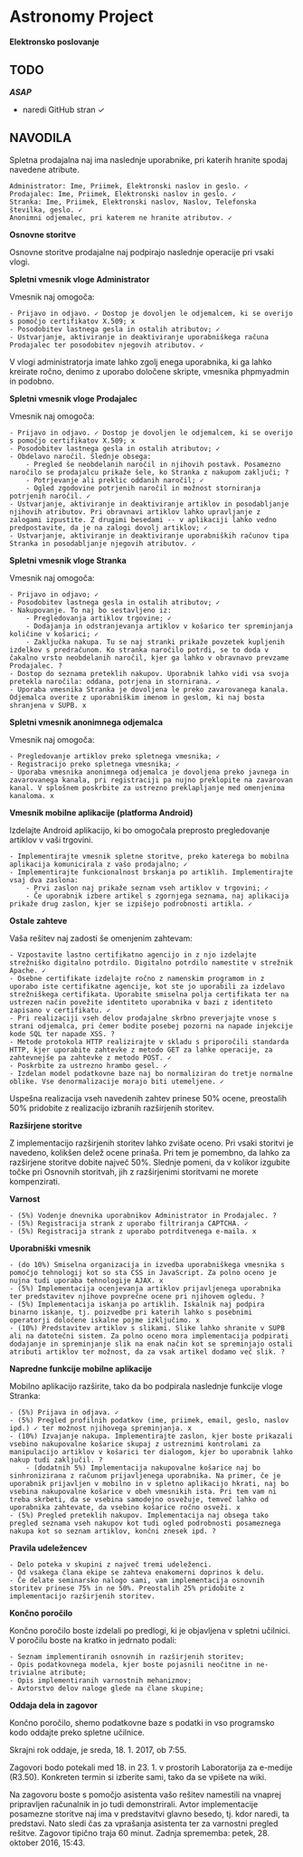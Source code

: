 # Astronomy Project
**Elektronsko poslovanje**

## TODO

***ASAP***
- naredi GitHub stran ✓

## NAVODILA

Spletna prodajalna naj ima naslednje uporabnike, pri katerih hranite spodaj navedene atribute.

    Administrator: Ime, Priimek, Elektronski naslov in geslo. ✓
    Prodajalec: Ime, Priimek, Elektronski naslov in geslo. ✓
    Stranka: Ime, Priimek, Elektronski naslov, Naslov, Telefonska številka, geslo. ✓
    Anonimni odjemalec, pri katerem ne hranite atributov. ✓

**Osnovne storitve**

Osnovne storitve prodajalne naj podpirajo naslednje operacije pri vsaki vlogi.

**Spletni vmesnik vloge Administrator**

Vmesnik naj omogoča:

    - Prijavo in odjavo. ✓ Dostop je dovoljen le odjemalcem, ki se overijo s pomočjo certifikatov X.509; x
    - Posodobitev lastnega gesla in ostalih atributov; ✓
    - Ustvarjanje, aktiviranje in deaktiviranje uporabniškega računa Prodajalec ter posodobitev njegovih atributov. ✓

V vlogi administratorja imate lahko zgolj enega uporabnika, ki ga lahko kreirate ročno, denimo z uporabo določene skripte, vmesnika phpmyadmin in podobno.

**Spletni vmesnik vloge Prodajalec**

Vmesnik naj omogoča:

    - Prijavo in odjavo. ✓ Dostop je dovoljen le odjemalcem, ki se overijo s pomočjo certifikatov X.509; x
    - Posodobitev lastnega gesla in ostalih atributov; ✓
    - Obdelavo naročil. Slednje obsega:
        - Pregled še neobdelanih naročil in njihovih postavk. Posamezno naročilo se prodajalcu prikaže šele, ko Stranka z nakupom zaključi; ?
        - Potrjevanje ali preklic oddanih naročil; ✓
        - Ogled zgodovine potrjenih naročil in možnost storniranja potrjenih naročil. ✓
    - Ustvarjanje, aktiviranje in deaktiviranje artiklov in posodabljanje njihovih atributov. Pri obravnavi artiklov lahko upravljanje z zalogami izpustite. Z drugimi besedami -- v aplikaciji lahko vedno predpostavite, da je na zalogi dovolj artiklov; ✓
    - Ustvarjanje, aktiviranje in deaktiviranje uporabniških računov tipa Stranka in posodabljanje njegovih atributov. ✓

**Spletni vmesnik vloge Stranka**

Vmesnik naj omogoča:

    - Prijavo in odjavo; ✓
    - Posodobitev lastnega gesla in ostalih atributov; ✓
    - Nakupovanje. To naj bo sestavljeno iz:
        - Pregledovanja artiklov trgovine; ✓
        - Dodajanja in odstranjevanja artiklov v košarico ter spreminjanja količine v košarici; ✓
        - Zaključka nakupa. Tu se naj stranki prikaže povzetek kupljenih izdelkov s predračunom. Ko stranka naročilo potrdi, se to doda v čakalno vrsto neobdelanih naročil, kjer ga lahko v obravnavo prevzame Prodajalec. ?
    - Dostop do seznama preteklih nakupov. Uporabnik lahko vidi vsa svoja pretekla naročila: oddana, potrjena in stornirana. ✓
    - Uporaba vmesnika Stranka je dovoljena le preko zavarovanega kanala. Odjemalca overite z uporabniškim imenom in geslom, ki naj bosta shranjena v SUPB. x

**Spletni vmesnik anonimnega odjemalca**

Vmesnik naj omogoča:

    - Pregledovanje artiklov preko spletnega vmesnika; ✓
    - Registracijo preko spletnega vmesnika; ✓
    - Uporaba vmesnika anonimnega odjemalca je dovoljena preko javnega in zavarovanega kanala, pri registraciji pa nujno preklopite na zavarovan kanal. V splošnem poskrbite za ustrezno preklapljanje med omenjenima kanaloma. x

**Vmesnik mobilne aplikacije (platforma Android)**

Izdelajte Android aplikacijo, ki bo omogočala preprosto pregledovanje artiklov v vaši trgovini.

    - Implementirajte vmesnik spletne storitve, preko katerega bo mobilna aplikacija komunicirala z vašo prodajalno; ✓
    - Implementirajte funkcionalnost brskanja po artiklih. Implementirajte vsaj dva zaslona:
        - Prvi zaslon naj prikaže seznam vseh artiklov v trgovini; ✓
        - Če uporabnik izbere artikel s zgornjega seznama, naj aplikacija prikaže drug zaslon, kjer se izpišejo podrobnosti artikla. ✓

**Ostale zahteve**

Vaša rešitev naj zadosti še omenjenim zahtevam:

    - Vzpostavite lastno certifikatno agencijo in z njo izdelajte strežniško digitalno potrdilo. Digitalno potrdilo namestite v strežnik Apache. ✓
    - Osebne certifikate izdelajte ročno z namenskim programom in z uporabo iste certifikatne agencije, kot ste jo uporabili za izdelavo strežniškega certifikata. Uporabite smiselna polja certifikata ter na ustrezen način povežite identiteto uporabnika v bazi z identiteto zapisano v certifikatu. ✓
    - Pri realizaciji vseh delov prodajalne skrbno preverjajte vnose s strani odjemalca, pri čemer bodite posebej pozorni na napade injekcije kode SQL ter napade XSS. ?
    - Metode protokola HTTP realizirajte v skladu s priporočili standarda HTTP, kjer uporabite zahtevke z metodo GET za lahke operacije, za zahtevnejše pa zahtevke z metodo POST. ✓
    - Poskrbite za ustrezno hrambo gesel. ✓
    - Izdelan model podatkovne baze naj bo normaliziran do tretje normalne oblike. Vse denormalizacije morajo biti utemeljene. ✓

Uspešna realizacija vseh navedenih zahtev prinese 50% ocene, preostalih 50% pridobite z realizacijo izbranih razširjenih storitev.

**Razširjene storitve**

Z implementacijo razširjenih storitev lahko zvišate oceno. Pri vsaki storitvi je navedeno, kolikšen delež ocene prinaša. Pri tem je pomembno, da lahko za razširjene storitve dobite največ 50%. Slednje pomeni, da v kolikor izgubite točke pri Osnovnih storitvah, jih z razširjenimi storitvami ne morete kompenzirati.

**Varnost**

    - (5%) Vodenje dnevnika uporabnikov Administrator in Prodajalec. ?
    - (5%) Registracija strank z uporabo filtriranja CAPTCHA. ✓
    - (5%) Registracija strank z uporabo potrditvenega e-maila. x

**Uporabniški vmesnik**

    - (do 10%) Smiselna organizacija in izvedba uporabniškega vmesnika s pomočjo tehnologij kot so sta CSS in JavaScript. Za polno oceno je nujna tudi uporaba tehnologije AJAX. x
    - (5%) Implementacija ocenjevanja artiklov prijavljenega uporabnika ter predstavitev njihove povprečne ocene pri njihovem ogledu. ?
    - (5%) Implementacija iskanja po artiklih. Iskalnik naj podpira binarno iskanje, tj. poizvedbe pri katerih lahko s posebnimi operatorji določene iskalne pojme izključimo. x
    - (10%) Predstavitev artiklov s slikami. Slike lahko shranite v SUPB ali na datotečni sistem. Za polno oceno mora implementacija podpirati dodajanje in spreminjanje slik na enak način kot se spreminjajo ostali atributi artiklov ter možnost, da za vsak artikel dodamo več slik. ?

**Napredne funkcije mobilne aplikacije**

Mobilno aplikacijo razširite, tako da bo podpirala naslednje funkcije vloge Stranka:

    - (5%) Prijava in odjava. ✓
    - (5%) Pregled profilnih podatkov (ime, priimek, email, geslo, naslov ipd.) ✓ ter možnost njihovega spreminjanja. x
    - (10%) Izvajanje nakupa. Implementirajte zaslon, kjer boste prikazali vsebino nakupovalne košarice skupaj z ustreznimi kontrolami za manipulacijo artiklov v košarici ter dialogom, kjer bo uporabnik lahko nakup tudi zaključil. ?
        - (dodatnih 5%) Implementacija nakupovalne košarice naj bo sinhronizirana z računom prijavljenega uporabnika. Na primer, če je uporabnik prijavljen v mobilno in v spletno aplikacijo hkrati, naj bo vsebina nakupovalne košarice v obeh vmesnikih ista. Pri tem vam ni treba skrbeti, da se vsebina samodejno osvežuje, temveč lahko od uporabnika zahtevate, da vsebino košarice ročno osveži. x
    - (5%) Pregled preteklih nakupov. Implementacija naj obsega tako pregled seznama vseh nakupov kot tudi ogled podrobnosti posameznega nakupa kot so seznam artiklov, končni znesek ipd. ?

**Pravila udeležencev**

    - Delo poteka v skupini z največ tremi udeleženci.
    - Od vsakega člana ekipe se zahteva enakomerni doprinos k delu.
    - Če delate seminarsko nalogo sami, vam implementacija osnovnih storitev prinese 75% in ne 50%. Preostalih 25% pridobite z implementacijo razširjenih storitev.

**Končno poročilo**

Končno poročilo boste izdelali po predlogi, ki je objavljena v spletni učilnici. V poročilu boste na kratko in jedrnato podali:

    - Seznam implementiranih osnovnih in razširjenih storitev;
    - Opis podatkovnega modela, kjer boste pojasnili neočitne in ne-trivialne atribute;
    - Opis implementiranih varnostnih mehanizmov;
    - Avtorstvo delov naloge glede na člane skupine;
    
**Oddaja dela in zagovor**

Končno poročilo, shemo podatkovne baze s podatki in vso programsko kodo oddajte preko spletne učilnice.

Skrajni rok oddaje, je sreda, 18. 1. 2017, ob 7:55.

Zagovori bodo potekali med 18. in 23. 1. v prostorih Laboratorija za e-medije (R3.50). Konkreten termin si izberite sami, tako da se vpišete na wiki.

Na zagovoru boste s pomočjo asistenta vašo rešitev namestili na vnaprej pripravljen računalnik in jo tudi demonstrirali.
Avtor implementacije posamezne storitve naj ima v predstavitvi glavno besedo, tj. kdor naredi, ta predstavi.
Nato sledi čas za vprašanja asistenta ter za varnostni pregled rešitve. Zagovor tipično traja 60 minut.
Zadnja sprememba: petek, 28. oktober 2016, 15:43.
